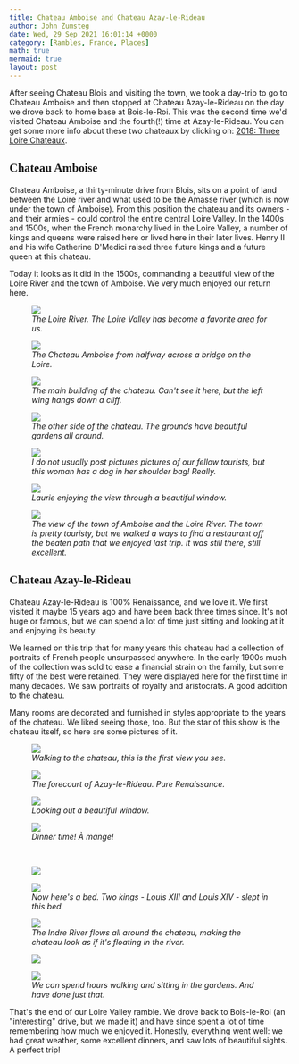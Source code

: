 ```yaml
---
title: Chateau Amboise and Chateau Azay-le-Rideau
author: John Zumsteg
date: Wed, 29 Sep 2021 16:01:14 +0000
category: [Rambles, France, Places]
math: true
mermaid: true
layout: post
---
```

After seeing Chateau Blois and visiting the town, we took a day-trip to go to Chateau Amboise and then stopped at Chateau Azay-le-Rideau on the day we drove back to home base at Bois-le-Roi. This was the second time we'd visited Chateau Amboise and the fourth(!) time at Azay-le-Rideau. You can get some more info about these two chateaux by clicking on: <a href="http://zumsteg.us/?p=4833">2018: Three Loire Chateaux</a>.
<h2 style="font-family: verdana;">Chateau Amboise</h2>
Chateau Amboise, a thirty-minute drive from Blois, sits on a point of land between the Loire river and what used to be the Amasse river (which is now under the town of Amboise). From this position the chateau and its owners - and their armies - could control the entire central Loire Valley. In the 1400s and 1500s, when the French monarchy lived in the Loire Valley, a number of kings and queens were raised here or lived here in their later lives. Henry II and his wife Catherine D'Medici raised three future kings and a future queen at this chateau.

Today it looks as it did in the 1500s, commanding a beautiful view of the Loire River and the town of Amboise. We very much enjoyed our return here.

<figure>
	<img src="{{site.url}}/assets/images/2021/09/DSC01585.jpg"/>
	<figcaption><em>The Loire River. The Loire Valley has become a favorite area for us.</em></figcaption>
</figure>



<figure>
	<img src="{{site.url}}/assets/images/2021/09/DSC01584.jpg"/>
	<figcaption><em>The Chateau Amboise from halfway across a bridge on the Loire.</em></figcaption>
</figure>



<figure>
	<img src="{{site.url}}/assets/images/2021/09/DSC01537.jpg"/>
	<figcaption><em>The main building of the chateau. Can't see it here, but the left wing hangs down a cliff.</em></figcaption>
</figure>



<figure>
	<img src="{{site.url}}/assets/images/2021/09/DSC01562.jpg"/>
	<figcaption><em>The other side of the chateau. The grounds have beautiful gardens all around.</em></figcaption>
</figure>



<figure>
	<img src="{{site.url}}/assets/images/2021/09/DSC01555.jpg"/>
	<figcaption><em>I do not usually post pictures pictures of our fellow tourists, but this woman has a dog in her shoulder bag! Really.</em></figcaption>
</figure>



<figure>
	<img src="{{site.url}}/assets/images/2021/09/DSC01552.jpg"/>
	<figcaption><em>Laurie enjoying the view through a beautiful window.</em></figcaption>
</figure>



<figure>
	<img src="{{site.url}}/assets/images/2021/09/DSC01538.jpg"/>
	<figcaption><em>The view of the town of Amboise and the Loire River. The town is pretty touristy, but we walked a ways to find a restaurant off the beaten path that we enjoyed last trip. It was still there, still excellent.</em></figcaption>
</figure>


<h2 style="font-family: verdana;">Chateau Azay-le-Rideau</h2>
Chateau Azay-le-Rideau is 100% Renaissance, and we love it. We first visited it maybe 15 years ago and have been back three times since. It's not huge or famous, but we can spend a lot of time just sitting and looking at it and enjoying its beauty.

We learned on this trip that for many years this chateau had a collection of portraits of French people unsurpassed anywhere. In the early 1900s much of the collection was sold to ease a financial strain on the family, but some fifty of the best were retained. They were displayed here for the first time in many decades. We saw portraits of royalty and aristocrats. A good addition to the chateau.&nbsp;

Many rooms are decorated and furnished in styles appropriate to the years of the chateau. We liked seeing those, too. But the star of this show is the chateau itself, so here are some pictures of it.

<figure>
	<img src="{{site.url}}/assets/images/2021/09/DSC01587.jpg"/>
	<figcaption><em>Walking to the chateau, this is the first view you see.</em></figcaption>
</figure>



<figure>
	<img src="{{site.url}}/assets/images/2021/09/DSC01617.jpg"/>
	<figcaption><em>The forecourt of Azay-le-Rideau. Pure Renaissance.</em></figcaption>
</figure>



<figure>
	<img src="{{site.url}}/assets/images/2021/09/DSC01605.jpg"/>
	<figcaption><em>Looking out a beautiful window.</em></figcaption>
</figure>



<figure>
	<img src="{{site.url}}/assets/images/2021/09/DSC01607.jpg"/>
	<figcaption><em>Dinner time! À&nbsp;mange!</em></figcaption>
</figure>



&nbsp;

<figure>
	<img src="{{site.url}}/assets/images/2021/09/DSC01609.jpg"/>
	<figcaption></figcaption>
</figure>



<figure>
	<img src="{{site.url}}/assets/images/2021/09/DSC01599.jpg"/>
	<figcaption><em>Now here's a bed. Two kings - Louis XIII and Louis XIV - slept in this bed.</em></figcaption>
</figure>



<figure>
	<img src="{{site.url}}/assets/images/2021/09/DSC01622.jpg"/>
	<figcaption><em>The Indre River flows all around the chateau, making the chateau look as if it's floating in the river.</em></figcaption>
</figure>



<figure>
	<img src="{{site.url}}/assets/images/2021/09/DSC01618.jpg"/>
	<figcaption></figcaption>
</figure>



<figure>
	<img src="{{site.url}}/assets/images/2021/09/DSC01631.jpg"/>
	<figcaption><em>We can spend hours walking and sitting in the gardens. And have done just that.</em></figcaption>
</figure>



That's the end of our Loire Valley ramble. We drove back to Bois-le-Roi (an "interesting" drive, but we made it) and have since spent a lot of time remembering how much we enjoyed it. Honestly, everything went well: we had great weather, some excellent dinners, and saw lots of beautiful sights. A perfect trip!
